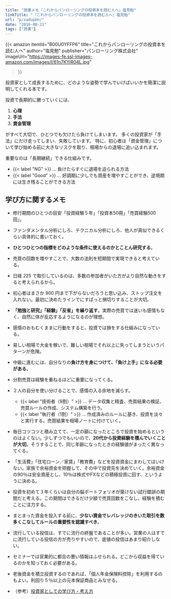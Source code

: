 ```yaml
---
title: "読書メモ『これからパンローリングの投資本を読む人へ』塩見勉"
linkTitle: "『これからパンローリングの投資本を読む人へ』塩見勉"
url: "p/xadupbh/"
date: "2016-08-21"
tags: ["読書"]
---
```


{{< amazon
  itemId="B00U0YFFP6"
  title="これからパンローリングの投資本を読む人へ"
  author="塩見勉"
  publisher="パンローリング株式会社"
  imageUrl="https://images-fe.ssl-images-amazon.com/images/I/61n7KYiR04L.jpg"
>}}

投資家として成長するために、どのような姿勢で学んでいけばいいかを簡潔に説明してくれる本です。

投資で長期的に勝っていくには、

1. **心理**
2. **手法**
3. **資金管理**

がすべて大切で、ひとつでも欠けたら負けてしまいます。
多くの投資家が「手法」にだけ走ってしまい、失敗しています。
特に、初心者は「資金管理」について学び始める前に大きなリスクを取り、相場からの退場に追い込まれます。

重要なのは「長期継続」できる仕組みです。

* {{< label "NG" >}} ... 負けたらすぐに退場を迫られる方法
* {{< label "Good" >}} ... 好調期に少しでも資産を増やすことができ、逆境期には生き残ることができる方法


学び方に関するメモ
----

- 修行期間のひとつの目安「投資経験５年」「投資本50冊」「売買経験500回」。
- ファンダメンタル分析にしろ、テクニカル分析にしろ、他人が真似できるくらい具体的に書いておく。
- **ひとつひとつの指標をどのような条件に使えるのかとことん研究する**。
- 売買の回数を増やすことで、大数の法則を短期間で実現できると考えている。
- 日経 225 で取引しているのは、多数の参加者がいた方がより自然な動きをすると考えられるから。
- 初心者はまさか 900 円まで下がらないだろうと思い込み、ストップ注文を入れない。最初に決めたラインでにすぱっと損切りすることが大切。
- **「勉強と研究」「経験」「反省」を繰り返す**。実際の売買では迷いも感情もなく、自然に体が反応するようになるのが理想。
- 感情のおもむくままに行動をすると、投資では損をする仕組みになっている。
- 易しい相場で大金を稼いで、難しい相場でそれ以上に失ってしまうというパターンが危険。
- 中級に進むには、自分なりの**負け方を身につけて、「負け上手」になる必要がある**。
- 分割売買は経験を重ねるほどに重要になってくる。
- ２人の自分を使い分けることで、感情の入る余地を減らす。
    - {{< label "技術者（9割）" >}} ... データ収集と精査、売買結果の検証、売買ルールの作成、システム構築を行う。
    - {{< label "執行者（1割）" >}} ... 作成済みのルールに基き、投資を淡々と実行する。売買結果を相場ノートに付けていく。
- 毎日コツコツと積み立てて、一定の額になったところで投資を始めるというのはよくない。少しずつでもいいので、**20代から投資経験を積んでいくことが大切**。そうすることで、同じ年齢になったときの経験値がまったく異なってくる。
- 「生活費」「住宅ローン／家賃」「教育費」などを投資資金にまわしてはいけない。家族で余裕資金を把握して、その中で投資先を決めていく。余裕資金の90％は安全資産とし、10％は株式やFXなどの積極投資に回す、というように決める。
- 投資を初めて３年くらいは自分の脳ポートフォリオが築けない試行錯誤の期間だと考える。この期間はできるだけ少額で売買回数をこなし、経験を積むことに注力する。
- まとまった資金を投入する前に、**少ない資金でレバレッジのきいた取引を数多くこなしてルールの重要性を認識すべき**。
- 流行している投信は、すでに流行の終盤であることが多い。営業の人はすでに流行している投信の方が売りやすいので、底値の投信はあまり紹介しない。
- セミナーでは営業的に都合の悪い情報はふせられる。どこから収益を得ているのかを知っておく必要がある。
- 老後資金を積立投資するのであれば、「個人年金保険料控除」を利用するのもよい。利回り５％以上の元本保証商品とみなせる。

- （参考）[投資家としての学び方・考え方](/p/vdnp4g3)

